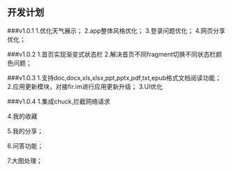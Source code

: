 ## 开发计划

###v1.0.1
1.优化天气展示；
2.app整体风格优化；
3.登录问题优化；
4.网页分享优化；

###v1.0.2
1.首页实现渐变式状态栏
2.解决首页不同fragment切换不同状态栏颜色问题；

###v1.0.3
1.支持doc,docx,xls,xlsx,ppt,pptx,pdf,txt,epub格式文档阅读功能；
2.应用更新模块，对接fir.im进行应用更新升级；
3.UI优化

###v1.0.4
1.集成chuck,拦截网络请求


4.我的收藏

5.我的分享；

6.问答功能；

7.大图处理；
